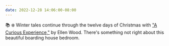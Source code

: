```yaml
---
date: 2022-12-28 14:06:00-08:00
---
```


📚 ❄️ Winter tales continue through the twelve days of Christmas with ["A Curious Experience,"](https://multoghost.wordpress.com/2022/12/28/a-curious-experience/) by Ellen Wood. There's something not right about this beautiful boarding house bedroom.
